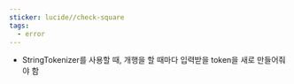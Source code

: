 ```yaml
---
sticker: lucide//check-square
tags:
  - error
---
```

- StringTokenizer를 사용할 때, 개행을 할 때마다 입력받을 token을 새로 만들어줘야 함